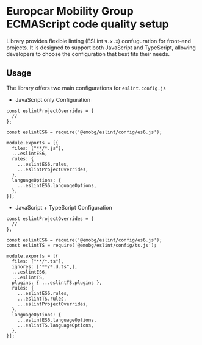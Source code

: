 # Europcar Mobility Group ECMAScript code quality setup
Library provides flexible linting (ESLint `9.x.x`) confuguration for front-end projects. 
It is designed to support both JavaScript and TypeScript, allowing developers to choose the configuration that best fits their needs.

## Usage
The library offers two main configurations for `eslint.config.js`
- JavaScript only Configuration

```JS
const eslintProjectOverrides = {
  //
};

const eslintES6 = require('@emobg/eslint/config/es6.js');

module.exports = [{
  files: ["**/*.js"],
  ...eslintES6,
  rules: {
    ...eslintES6.rules,
    ...eslintProjectOverrides,
  },
  languageOptions: {
    ...eslintES6.languageOptions,
  },
}];
```

- JavaScript + TypeScript Configuration

```JS
const eslintProjectOverrides = {
  //
};

const eslintES6 = require('@emobg/eslint/config/es6.js');
const eslintTS = require('@emobg/eslint/config/ts.js');

module.exports = [{
  files: ["**/*.ts"],
  ignores: ["**/*.d.ts",],
  ...eslintES6,
  ...eslintTS,
  plugins: { ...eslintTS.plugins },
  rules: {
    ...eslintES6.rules,
    ...eslintTS.rules,
    ...eslintProjectOverrides,
  },
  languageOptions: {
    ...eslintES6.languageOptions,
    ...eslintTS.languageOptions,
  },
}];
```
